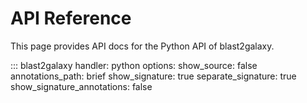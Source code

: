 # API Reference

This page provides API docs for the Python API of blast2galaxy.

<!--
::: blast2galaxy.api.blast_request
    handler: python
    options:
      show_source: false
      annotations_path: brief
      show_signature: true
      separate_signature: true
      show_signature_annotations: false
-->

<!--
::: blast2galaxy.cli
    handler: python
    options:
      show_source: false
      annotations_path: brief
      show_signature: true
      separate_signature: true
      show_signature_annotations: false
-->


::: blast2galaxy
    handler: python
    options:
      show_source: false
      annotations_path: brief
      show_signature: true
      separate_signature: true
      show_signature_annotations: false